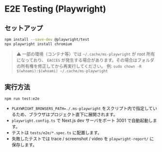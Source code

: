 # E2E Testing (Playwright)

## セットアップ
```bash
npm install --save-dev @playwright/test
npx playwright install chromium
```

> ⚠️ 一部の環境（コンテナ等）では `~/.cache/ms-playwright` が root 所有になっており、
> `EACCES` が発生する場合があります。その場合はフォルダの所有権を修正してから再実行してください。
> 例: `sudo chown -R $(whoami):$(whoami) ~/.cache/ms-playwright`

## 実行方法
```bash
npm run test:e2e
```

- `PLAYWRIGHT_BROWSERS_PATH=./.ms-playwright` をスクリプト内で指定しているため、ブラウザはプロジェクト直下に展開されます。
- `playwright.config.ts` で Next.js dev サーバをポート 3001 で自動起動します。
- テストは `tests/e2e/*.spec.ts` に配置します。
- 失敗したテストでは trace / screenshot / video を `playwright-report/` に保存します。
